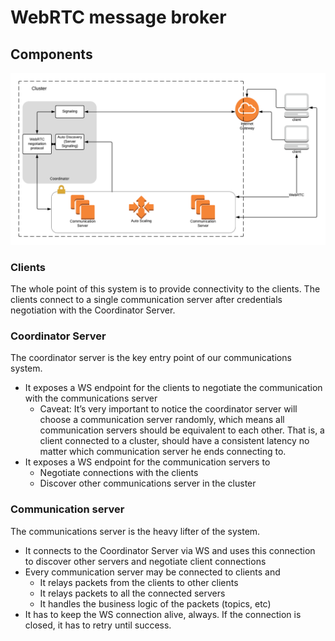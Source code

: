 # WebRTC message broker

## Components

![](docs/diagram.png?raw=true)

### Clients

The whole point of this system is to provide connectivity to the clients. The clients connect to a single communication server after credentials negotiation with the Coordinator Server.

### Coordinator Server

The coordinator server is the key entry point of our communications system.
- It exposes a WS endpoint for the clients to negotiate the communication with the communications server
    - Caveat: It’s very important to notice the coordinator server will choose a communication server randomly, which means all communication servers should be equivalent to each other. That is, a client connected to a cluster, should have a consistent latency no matter which communication server he ends connecting to.
- It exposes a WS endpoint for the communication servers to
    - Negotiate connections with the clients
    - Discover other communications server in the cluster


### Communication server

The communications server is the heavy lifter of the system.

- It connects to the Coordinator Server via WS and uses this connection to discover other servers and negotiate client connections
- Every communication server may be connected to clients and
    - It relays packets from the clients to other clients
    - It relays packets to all the connected servers
    - It handles the business logic of the packets (topics, etc)
- It has to keep the WS connection alive, always. If the connection is closed, it has to retry until success.
